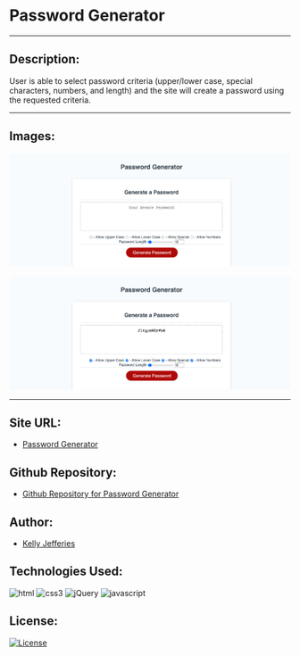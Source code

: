 # Password Generator

-----
## Description:

User is able to select password criteria (upper/lower case, special characters, numbers, and length) and the site will create a password using the requested criteria.

-----
## Images:

![Screenshot of initial Password Generator webpage](./assets/images/password-generator-initial.png)

![Screenshot of final Password Generator webpage](./assets/images/password-generator-results.png)

-----
## Site URL:

- [Password Generator](https://ksjefferies.github.io/password-generator/)

## Github Repository:

- [Github Repository for Password Generator](https://github.com/ksjefferies/password-generator)

## Author:

- [Kelly Jefferies](https://github.com/ksjefferies)

## Technologies Used:

![html](https://img.shields.io/badge/HTML5-E34F26?style=for-the-badge&logo=html5&logoColor=white)
![css3](https://img.shields.io/badge/CSS3-1572B6?style=for-the-badge&logo=css3&logoColor=white)
![jQuery](https://img.shields.io/badge/jQuery-0769AD?style=for-the-badge&logo=jquery&logoColor=white)
![javascript](https://img.shields.io/badge/JavaScript-323330?style=for-the-badge&logo=javascript&logoColor=F7DF1E)

## License:

[![License](https://img.shields.io/badge/License-MIT%20License-Green)](http://choosealicense.com/licenses/mit/)